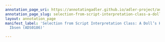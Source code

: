 ```yaml
---
annotation_page_uri: https://annotatingadler.github.io/adler-project/annotations/selection-from-script-interpretation-class-a-doll-s-house-by-henrik-ibsen-ads0186--canvas-1-student-interaction.json
annotation_page_slug: selection-from-script-interpretation-class-a-doll-s-house-by-henrik-ibsen-ads0186--canvas-1-student-interaction
layout: annotation_page
manifest_label: 'Selection from Script Interpretation Class: A Doll’s House by Henrik
  Ibsen (ADS0186)'

---
```

